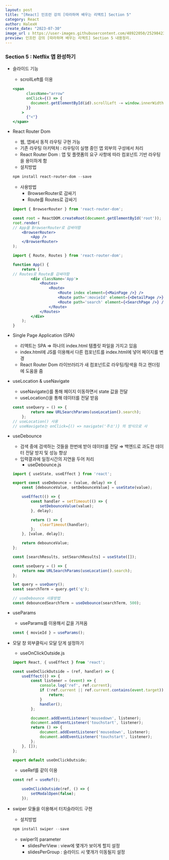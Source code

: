 ```yaml
---
layout: post
title: "[React] 인프런 강의 [따라하며 배우는 리액트] Section 5"
category: React
author: HalexH
create_date: "2023-07-30"
image_url : https://user-images.githubusercontent.com/48922050/252984234-fd740ef5-5ac4-4a24-8c12-2554920e25e5.png
preview: 인프런 강의 [따라하며 배우는 리액트] Section 5 내용정리. 
---
```


### Section 5 : Netflix 앱 완성하기

- 슬라이드 기능
    - scrollLeft를 이용
    
    ```jsx
    <span
          className="arrow"
          onClick={() => {
            document.getElementById(id).scrollLeft -= window.innerWidth - 80;
          }}
        >
          {"<"}
    </span>
    ```
    

- React Router Dom
    - 웹, 앱에서 동적 라우팅 구현 가능
    - 기존 라우팅 아키텍처 : 라우팅이 실행 중인 앱 외부의 구성에서 처리
    - React Router Dom : 앱 및 플랫폼의 요구 사항에 따라 컴포넌트 기반 라우팅을 용이하게 함
    - 설치방법
    
    ```powershell
    npm install react-router-dom --save
    ```
    
    - 사용방법
        - BrowserRouter로 감싸기
        - Route를 Routes로 감싸기
    
    ```jsx
    import { BrowserRouter } from 'react-router-dom';
    
    const root = ReactDOM.createRoot(document.getElementById('root'));
    root.render(
    // App을 BrowserRouter로 감싸야함
        <BrowserRouter>
            <App />
        </BrowserRouter>
    );
    ```
    
    ```jsx
    import { Route, Routes } from 'react-router-dom';
    
    function App() {
        return (
    // Routes로 Route를 감싸야함
            <div className='App'>
                <Routes>
                    <Route>
                        <Route index element={<MainPage />} />
                        <Route path=':movieId' element={<DetailPage />} />
                        <Route path='search' element={<SearchPage />} />
                    </Route>
                </Routes>
            </div>
        );
    }
    ```
    

- Single Page Application (SPA)
    - 리액트는 SPA ⇒ 하나의 index.html 템플릿 파일을 가지고 있음
    - index.html에 JS를 이용해서 다른 컴포넌트를 index.html에 넣어 페이지를 변경
    - React Router Dom 라이브러리가 새 컴포넌트로 라우팅/탐색을 하고 렌더링에 도움을 줌

- useLocation & useNavigate
    - useNavigate()를 통해 페이지 이동하면서 state 값을 전달
    - useLocation()을 통해 데이터를 전달 받음
    
    ```jsx
    const useQuery = () => {
            return new URLSearchParams(useLocation().search);
        };
    // useLocation() 사용
    // useNavigate는 onClick={() => navigate('주소')} 의 방식으로 사
    ```
    

- useDebounce
    - 검색 중에 검색하는 것들을 한번에 받아 데이터를 전달 ⇒ 백엔드로 과도한 데이터 전달 방지 및 성능 향상
    - 입력결과에 일정시간의 지연을 두어 처리
        - useDebounce.js
    
    ```jsx
    import { useState, useEffect } from 'react';
    
    export const useDebounce = (value, delay) => {
        const [debounceValue, setDebounceValue] = useState(value);
    
        useEffect(() => {
            const handler = setTimeout(() => {
                setDebounceValue(value);
            }, delay);
    
            return () => {
                clearTimeout(handler);
            };
        }, [value, delay]);
    
        return debounceValue;
    };
    ```
    
    ```jsx
    const [searchResults, setSearchResults] = useState([]);
    
    const useQuery = () => {
        return new URLSearchParams(useLocation().search);
    };
    
    let query = useQuery();
    const searchTerm = query.get('q');
    
    // useDebounce 사용방법 
    const debouncedSearchTerm = useDebounce(searchTerm, 500);
    ```
    
- useParams
    - useParams를 이용해서 값을 가져옴
    
    ```jsx
    const { movieId } = useParams();
    ```
    

- 모달 창 외부클릭시 모달 닫게 설정하기
    - useOnClickOutside.js
    
    ```jsx
    import React, { useEffect } from 'react';
    
    const useOnClickOutside = (ref, handler) => {
        useEffect(() => {
            const listener = (event) => {
                console.log('ref', ref.current);
                if (!ref.current || ref.current.contains(event.target)) {
                    return;
                }
                handler();
            };
    
            document.addEventListener('mousedown', listener);
            document.addEventListener('touchstart', listener);
            return () => {
                document.addEventListener('mousedown', listener);
                document.addEventListener('touchstart', listener);
            };
        }, []);
    };
    
    export default useOnClickOutside;
    ```
    
    - useRef를 같이 이용
    
    ```jsx
    const ref = useRef();
    
        useOnClickOutside(ref, () => {
            setModalOpen(false);
        });
    ```
    

- swiper 모듈을 이용해서 터치슬라이드 구현
    - 설치방법
    
    ```powershell
    npm install swiper --save
    ```
    
    - swiper의 parameter
        - slidesPerView : view에 몇개가 보이게 할지 설정
        - slidesPerGroup : 슬라이드 시 몇개가 이동될지 설정

